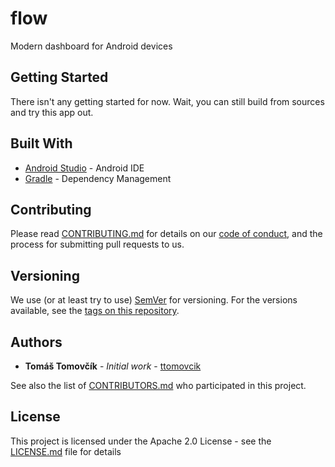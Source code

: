 # flow

Modern dashboard for Android devices

## Getting Started

There isn't any getting started for now. Wait, you can still build from sources and try this app out.

## Built With

* [Android Studio](https://developer.android.com/studio) - Android IDE
* [Gradle](https://gradle.org/) - Dependency Management

## Contributing

Please read [CONTRIBUTING.md](CONTRIBUTING.md) for details on our [code of conduct](CODE_OF_CONDUCT.md), and the process for submitting pull requests to us.

## Versioning

We use (or at least try to use) [SemVer](https://semver.org/) for versioning. For the versions available, see the [tags on this repository](https://github.com/ttomovcik/flow/tags).

## Authors

* **Tomáš Tomovčík** - *Initial work* - [ttomovcik](https://github.com/ttomovcik)

See also the list of [CONTRIBUTORS.md](https://github.com/your/project/contributors) who participated in this project.

## License

This project is licensed under the Apache 2.0 License - see the [LICENSE.md](LICENSE.md) file for details
